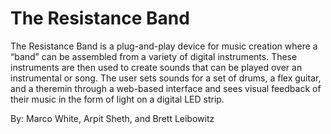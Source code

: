 # The Resistance Band

The Resistance Band is a plug-and-play device for music creation where a “band” can be assembled from a variety of digital instruments. These instruments are then used to create sounds that can be played over an instrumental or song. The user sets sounds for a set of drums, a flex guitar, and a theremin through a web-based interface and sees visual feedback of their music in the form of light on a digital LED strip.

By: Marco White, Arpit Sheth, and Brett Leibowitz
